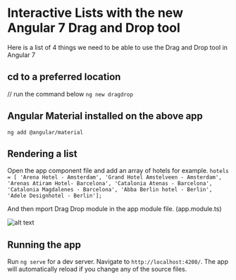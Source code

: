 # Interactive Lists with the new Angular 7 Drag and Drop tool

Here is a list of 4 things we need to be able to use the Drag and Drop tool in Angular 7

## cd to a preferred location
// run the command below
`ng new dragdrop`

## Angular Material installed on the above app
`ng add @angular/material`

##  Rendering a list

Open the app component file and add an array of hotels for example.
`
hotels = [
    'Arena Hotel - Amsterdam',
    'Grand Hotel Amstelveen - Amsterdam',
    'Arenas Atiram Hotel- Barcelona',
    'Catalonia Atenas - Barcelona',
    'Catalonia Magdalenes - Barcelona',
    'Abba Berlin hotel - Berlin',
    'Adele Designhotel - Berlin'];
    `
  
  And then mport Drag Drop module in the app module file. (app.module.ts)
  
  ![alt text](https://i.imgur.com/TxFHE0s.png)


## Running the app

Run `ng serve` for a dev server. Navigate to `http://localhost:4200/`. The app will automatically reload if you change any of the source files.


